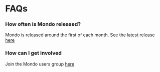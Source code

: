 ---
---
# FAQs

### How often is Mondo released?

Mondo is released around the first of each month. See the latest release [here](https://github.com/monarch-initiative/mondo/releases)

### How can I get involved

Join the Mondo users group [here](https://groups.google.com/forum/#!forum/mondo-users)